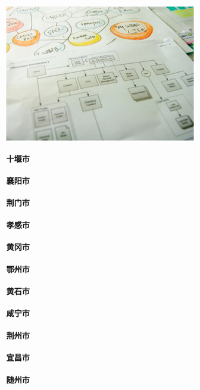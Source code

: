 ![Flowchart](images/4853380320_492f9dce63_b.jpg ':class=banner-image')

## 十堰市

## 襄阳市

## 荆门市

## 孝感市

## 黄冈市

## 鄂州市

## 黄石市

## 咸宁市

## 荆州市

## 宜昌市

## 随州市

